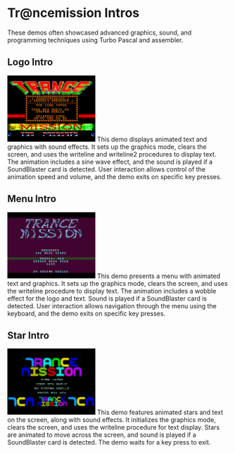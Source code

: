 # Tr@ncemission Intros
These demos often showcased advanced graphics, sound, and programming techniques using Turbo Pascal and assembler.

## Logo Intro
<img src="images/logo-intro.png" alt="Logo Intro" style="width:200px; height:auto;">
This demo displays animated text and graphics with sound effects. It sets up the graphics mode, clears the screen, and uses the writeline and writeline2 procedures to display text. The animation includes a sine wave effect, and the sound is played if a SoundBlaster card is detected. User interaction allows control of the animation speed and volume, and the demo exits on specific key presses.

## Menu Intro
<img src="images/menu-intro.png" alt="Menu Intro" style="width:200px; height:auto;">
This demo presents a menu with animated text and graphics. It sets up the graphics mode, clears the screen, and uses the writeline procedure to display text. The animation includes a wobble effect for the logo and text. Sound is played if a SoundBlaster card is detected. User interaction allows navigation through the menu using the keyboard, and the demo exits on specific key presses.

## Star Intro
<img src="images/star-intro.png" alt="Star Intro" style="width:200px; height:auto;">
This demo features animated stars and text on the screen, along with sound effects. It initializes the graphics mode, clears the screen, and uses the writeline procedure for text display. Stars are animated to move across the screen, and sound is played if a SoundBlaster card is detected. The demo waits for a key press to exit.

